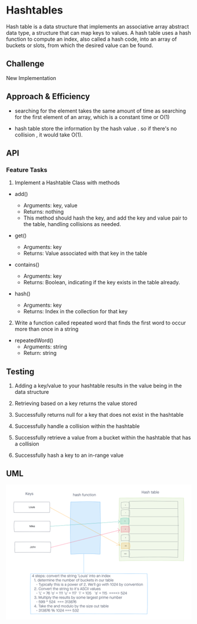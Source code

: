 # Hashtables
Hash table is a data structure that implements an associative array abstract data type, a structure that can map keys to values. A hash table uses a hash function to compute an index, also called a hash code, into an array of buckets or slots, from which the desired value can be found.

## Challenge
New Implementation

## Approach & Efficiency
- searching for the element takes the same amount of time as searching for the first element of an array, which is a constant time or O(1)

- hash table store the information by the hash value . so if there's no collision , it would take O(1).  

## API

### Feature Tasks

1. Implement a Hashtable Class with methods

  - add()
    - Arguments: key, value
    - Returns: nothing
    - This method should hash the key, and add the key and value pair to the table, handling collisions as needed.

  - get()
    - Arguments: key
    - Returns: Value associated with that key in the table

  - contains()
    - Arguments: key
    - Returns: Boolean, indicating if the key exists in the table already.

  - hash()
    - Arguments: key
    - Returns: Index in the collection for that key

2. Write a function called repeated word that finds the first word to occur more than once in a string

  - repeatedWord()
    - Arguments: string
    - Return: string

## Testing

1. Adding a key/value to your hashtable results in the value being in the data structure 

2. Retrieving based on a key returns the value stored

3. Successfully returns null for a key that does not exist in the hashtable

4. Successfully handle a collision within the hashtable

5. Successfully retrieve a value from a bucket within the hashtable that has a collision

6. Successfully hash a key to an in-range value

## UML
![Hash Table](hashTable.png)



